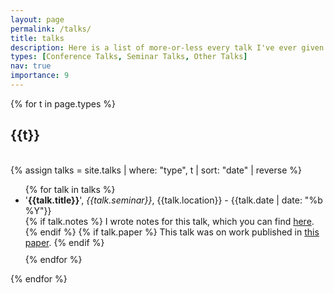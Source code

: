 ```yaml
---
layout: page
permalink: /talks/
title: talks
description: Here is a list of more-or-less every talk I've ever given.
types: [Conference Talks, Seminar Talks, Other Talks]
nav: true
importance: 9
---
```


<div class="publications">

{% for t in page.types %}
  <h2 class="year">{{t}}</h2>
  <br>
  {% assign talks = site.talks | where: "type", t | sort: "date" | reverse %}
  <ul>
  {% for talk in talks %}
    <li> 
        '<b>{{talk.title}}</b>', <i>{{talk.seminar}}</i>, {{talk.location}} - {{talk.date | date: "%b %Y"}}
    </li>
    {% if talk.notes %}
        I wrote notes for this talk, which you can find <a href="{{ absolute_url }}/assets/pdf/{{ talk.notes }}">here</a>.
    {% endif %}
    {% if talk.paper %}
        This talk was on work published in <a href="{{ talk.paper }}">this paper</a>.
    {% endif %}
    <div style="margin-bottom:10px"></div>
  {% endfor %}
  </ul>
{% endfor %}

</div>
